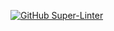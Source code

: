 
[![GitHub Super-Linter](https://github.com/luziandrade/testdevop2/workflows/Lint%20Code%20Base/badge.svg)](https://github.com/marketplace/actions/super-linter)
